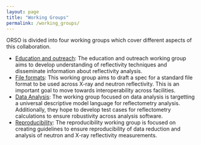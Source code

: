 ```yaml
---
layout: page
title: "Working Groups"
permalink: /working_groups/
---
```


ORSO is divided into four working groups which cover different aspects of this collaboration.
<ul>
  <li>
    <a href="./working_groups/edu_and_outreach/">Education and outreach</a>: The education and outreach working group aims to develop understanding of reflectivity techniques and disseminate information about reflectivity analysis.
  </li>
  <li>
    <a href="./working_groups/file_formats/">File formats</a>: This working group aims to draft a spec for a standard file format to be used across X-ray and neutron reflectivity. This is an important goal to move towards interoperability across facilities.
  </li>
  <li>
    <a href="./working_groups/analysis/">Data Analysis</a>: The working group focused on data analysis is targetting a universal descriptive model language for reflectometry analysis. Additionally, they hope to develop test cases for reflectometry calculations to ensure robustivity across analysis software.
  </li>
  <li>
    <a href="./working_groups/reproducibility/">Reproducibility</a>: The reproducibility working group is focused on creating guidelines to ensure reproducibility of data reduction and analysis of neutron and X-ray reflectivity measurements.
  </li>
</ul>

